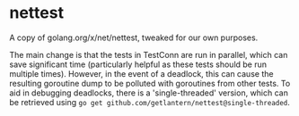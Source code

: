 # nettest

A copy of golang.org/x/net/nettest, tweaked for our own purposes.

The main change is that the tests in TestConn are run in parallel, which can save significant time (particularly helpful as these tests should be run multiple times). However, in the event of a deadlock, this can cause the resulting goroutine dump to be polluted with goroutines from other tests. To aid in debugging deadlocks, there is a 'single-threaded' version, which can be retrieved using `go get github.com/getlantern/nettest@single-threaded`.
